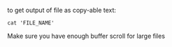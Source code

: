 to get output of file as copy-able text:

`cat 'FILE_NAME'`

Make sure you have enough buffer scroll for large files